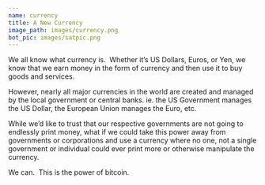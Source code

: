 ```yaml
---
name: currency
title: A New Currency
image_path: images/currency.png
bot_pic: images/satpic.png
---
```


We all know what currency is.  Whether it’s US Dollars, Euros, or Yen, we know that we earn money in the form of currency and then use it to buy goods and services.

However, nearly all major currencies in the world are created and managed by the local government or central banks. ie. the US Government manages the US Dollar, the European Union manages the Euro, etc.

While we’d like to trust that our respective governments are not going to endlessly print money, what if we could take this power away from governments or corporations and use a currency where no one, not a single government or individual could ever print more or otherwise manipulate the currency.

We can.  This is the power of bitcoin.
